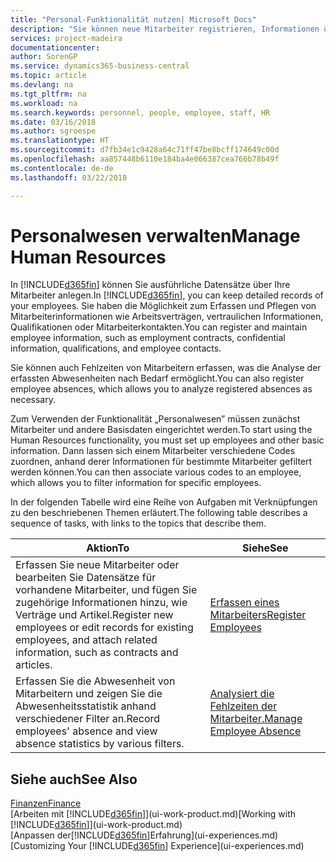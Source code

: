 ```yaml
---
title: "Personal-Funktionalität nutzen| Microsoft Docs"
description: "Sie können neue Mitarbeiter registrieren, Informationen über bestehende Mitarbeiter bearbeiten und Fehlzeiten aufzeichnen und analysieren."
services: project-madeira
documentationcenter: 
author: SorenGP
ms.service: dynamics365-business-central
ms.topic: article
ms.devlang: na
ms.tgt_pltfrm: na
ms.workload: na
ms.search.keywords: personnel, people, employee, staff, HR
ms.date: 03/16/2018
ms.author: sgroespe
ms.translationtype: HT
ms.sourcegitcommit: d7fb34e1c9428a64c71ff47be8bcff174649c00d
ms.openlocfilehash: aa857448b6110e184ba4e066387cea766b78b49f
ms.contentlocale: de-de
ms.lasthandoff: 03/22/2018

---
```

# <a name="manage-human-resources"></a><span data-ttu-id="bc4f6-103">Personalwesen verwalten</span><span class="sxs-lookup"><span data-stu-id="bc4f6-103">Manage Human Resources</span></span>
<span data-ttu-id="bc4f6-104">In [!INCLUDE[d365fin](includes/d365fin_md.md)] können Sie ausführliche Datensätze über Ihre Mitarbeiter anlegen.</span><span class="sxs-lookup"><span data-stu-id="bc4f6-104">In [!INCLUDE[d365fin](includes/d365fin_md.md)], you can keep detailed records of your employees.</span></span> <span data-ttu-id="bc4f6-105">Sie haben die Möglichkeit zum Erfassen und Pflegen von Mitarbeiterinformationen wie Arbeitsverträgen, vertraulichen Informationen, Qualifikationen oder Mitarbeiterkontakten.</span><span class="sxs-lookup"><span data-stu-id="bc4f6-105">You can register and maintain employee information, such as employment contracts, confidential information, qualifications, and employee contacts.</span></span>

<span data-ttu-id="bc4f6-106">Sie können auch Fehlzeiten von Mitarbeitern erfassen, was die Analyse der erfassten Abwesenheiten nach Bedarf ermöglicht.</span><span class="sxs-lookup"><span data-stu-id="bc4f6-106">You can also register employee absences, which allows you to analyze registered absences as necessary.</span></span>

<span data-ttu-id="bc4f6-107">Zum Verwenden der Funktionalität „Personalwesen” müssen zunächst Mitarbeiter und andere Basisdaten eingerichtet werden.</span><span class="sxs-lookup"><span data-stu-id="bc4f6-107">To start using the Human Resources functionality, you must set up employees and other basic information.</span></span> <span data-ttu-id="bc4f6-108">Dann lassen sich einem Mitarbeiter verschiedene Codes zuordnen, anhand derer Informationen für bestimmte Mitarbeiter gefiltert werden können.</span><span class="sxs-lookup"><span data-stu-id="bc4f6-108">You can then associate various codes to an employee, which allows you to filter information for specific employees.</span></span>

<span data-ttu-id="bc4f6-109">In der folgenden Tabelle wird eine Reihe von Aufgaben mit Verknüpfungen zu den beschriebenen Themen erläutert.</span><span class="sxs-lookup"><span data-stu-id="bc4f6-109">The following table describes a sequence of tasks, with links to the topics that describe them.</span></span>

| <span data-ttu-id="bc4f6-110">Aktion</span><span class="sxs-lookup"><span data-stu-id="bc4f6-110">To</span></span> | <span data-ttu-id="bc4f6-111">Siehe</span><span class="sxs-lookup"><span data-stu-id="bc4f6-111">See</span></span> |
| --- | --- |
| <span data-ttu-id="bc4f6-112">Erfassen Sie neue Mitarbeiter oder bearbeiten Sie Datensätze für vorhandene Mitarbeiter, und fügen Sie zugehörige Informationen hinzu, wie Verträge und Artikel.</span><span class="sxs-lookup"><span data-stu-id="bc4f6-112">Register new employees or edit records for existing employees, and attach related information, such as contracts and articles.</span></span> |[<span data-ttu-id="bc4f6-113">Erfassen eines Mitarbeiters</span><span class="sxs-lookup"><span data-stu-id="bc4f6-113">Register Employees</span></span>](hr-how-register-employees.md) |
| <span data-ttu-id="bc4f6-114">Erfassen Sie die Abwesenheit von Mitarbeitern und zeigen Sie die Abwesenheitsstatistik anhand verschiedener Filter an.</span><span class="sxs-lookup"><span data-stu-id="bc4f6-114">Record employees' absence and view absence statistics by various filters.</span></span> |[<span data-ttu-id="bc4f6-115">Analysiert die Fehlzeiten der Mitarbeiter.</span><span class="sxs-lookup"><span data-stu-id="bc4f6-115">Manage Employee Absence</span></span>](hr-how-manage-absence.md) |

## <a name="see-also"></a><span data-ttu-id="bc4f6-116">Siehe auch</span><span class="sxs-lookup"><span data-stu-id="bc4f6-116">See Also</span></span>
[<span data-ttu-id="bc4f6-117">Finanzen</span><span class="sxs-lookup"><span data-stu-id="bc4f6-117">Finance</span></span>](finance.md)  
<span data-ttu-id="bc4f6-118">[Arbeiten mit [!INCLUDE[d365fin](includes/d365fin_md.md)]](ui-work-product.md)</span><span class="sxs-lookup"><span data-stu-id="bc4f6-118">[Working with [!INCLUDE[d365fin](includes/d365fin_md.md)]](ui-work-product.md)</span></span>  
<span data-ttu-id="bc4f6-119">[Anpassen der[!INCLUDE[d365fin](includes/d365fin_md.md)]Erfahrung](ui-experiences.md)</span><span class="sxs-lookup"><span data-stu-id="bc4f6-119">[Customizing Your [!INCLUDE[d365fin](includes/d365fin_md.md)] Experience](ui-experiences.md)</span></span>        

